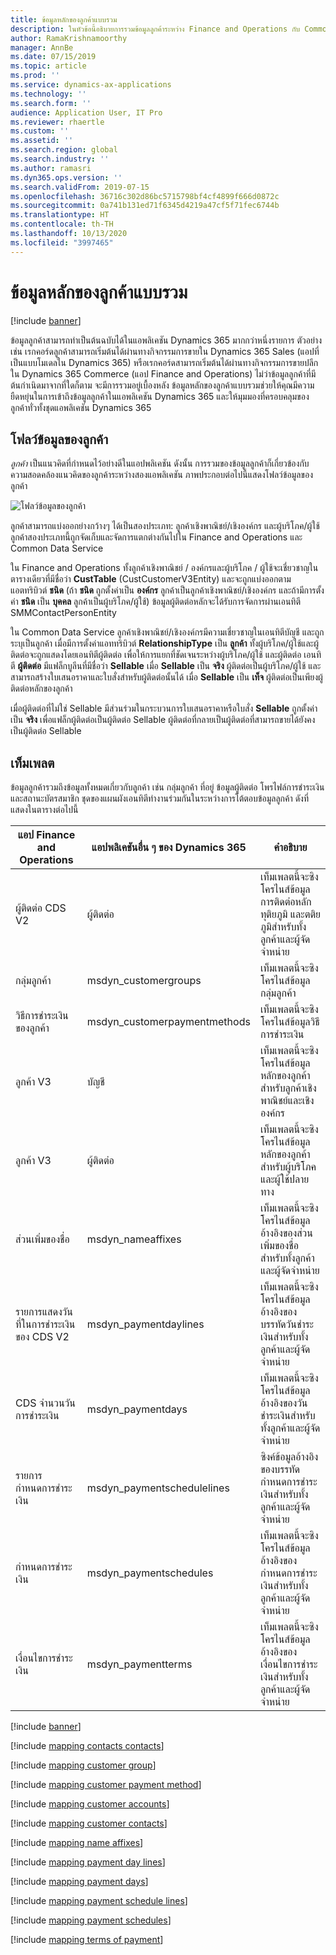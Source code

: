 ```yaml
---
title: ข้อมูลหลักของลูกค้าแบบรวม
description: ในหัวข้อนี้อธิบายการรวมข้อมูลลูกค้าระหว่าง Finance and Operations กับ Common Data Service
author: RamaKrishnamoorthy
manager: AnnBe
ms.date: 07/15/2019
ms.topic: article
ms.prod: ''
ms.service: dynamics-ax-applications
ms.technology: ''
ms.search.form: ''
audience: Application User, IT Pro
ms.reviewer: rhaertle
ms.custom: ''
ms.assetid: ''
ms.search.region: global
ms.search.industry: ''
ms.author: ramasri
ms.dyn365.ops.version: ''
ms.search.validFrom: 2019-07-15
ms.openlocfilehash: 36716c302d86bc5715798bf4cf4899f666d0872c
ms.sourcegitcommit: 0a741b131ed71f6345d4219a47cf5f71fec6744b
ms.translationtype: HT
ms.contentlocale: th-TH
ms.lasthandoff: 10/13/2020
ms.locfileid: "3997465"
---
```

# <a name="integrated-customer-master"></a>ข้อมูลหลักของลูกค้าแบบรวม

[!include [banner](../../includes/banner.md)]


ข้อมูลลูกค้าสามารถทำเป็นต้นฉบับได้ในแอพลิเคชัน Dynamics 365 มากกว่าหนึ่งรายการ ตัวอย่างเช่น เรกคอร์ดลูกค้าสามารถเริ่มต้นได้ผ่านทางกิจกรรมการขายใน Dynamics 365 Sales (แอปที่เป็นแบบโมเดลใน Dynamics 365) หรือเรกคอร์ดสามารถเริ่มต้นได้ผ่านทางกิจกรรมการขายปลีกใน Dynamics 365 Commerce (แอป Finance and Operations) ไม่ว่าข้อมูลลูกค้าที่มีต้นกำเนิดมาจากที่ใดก็ตาม จะมีการรวมอยู่เบื้องหลัง ข้อมูลหลักของลูกค้าแบบรวมช่วยให้คุณมีความยืดหยุ่นในการเข้าถึงข้อมูลลูกค้าในแอพลิเคชัน Dynamics 365 และให้มุมมองที่ครอบคลุมของลูกค้าทั่วทั้งชุดแอพลิเคชัน Dynamics 365

## <a name="customer-data-flow"></a>โฟลว์ข้อมูลของลูกค้า

*ลูกค้า* เป็นแนวคิดที่กำหนดไว้อย่างดีในแอปพลิเคชัน ดังนั้น การรวมของข้อมูลลูกค้าก็เกี่ยวข้องกับความสอดคล้องแนวคิดของลูกค้าระหว่างสองแอพลิเคชัน ภาพประกอบต่อไปนี้แสดงโฟลว์ข้อมูลของลูกค้า

![โฟลว์ข้อมูลของลูกค้า](media/dual-write-customer-data-flow.png)

ลูกค้าสามารถแบ่งออกย่างกว้างๆ ได้เป็นสองประเภท: ลูกค้าเชิงพาณิชย์/เชิงองค์กร และผู้บริโภค/ผู้ใช้ ลูกค้าสองประเภทนี้ถูกจัดเก็บและจัดการแตกต่างกันไปใน Finance and Operations และ Common Data Service

ใน Finance and Operations ทั้งลูกค้าเชิงพาณิชย์ / องค์กรและผู้บริโภค / ผู้ใช้จะเชี่ยวชาญในตารางเดียวที่มีชื่อว่า **CustTable** (CustCustomerV3Entity) และจะถูกแบ่งออกตามแอตทริบิวต์ **ชนิด** (ถ้า **ชนิด** ถูกตั้งค่าเป็น **องค์กร** ลูกค้าเป็นลูกค้าเชิงพาณิชย์/เชิงองค์กร และถ้ามีการตั้งค่า **ชนิด** เป็น **บุคคล** ลูกค้าเป็นผู้บริโภค/ผู้ใช้) ข้อมูลผู้ติดต่อหลักจะได้รับการจัดการผ่านเอนทิตี SMMContactPersonEntity

ใน Common Data Service ลูกค้าเชิงพาณิชย์/เชิงองค์กรมีความเชี่ยวชาญในเอนทิตีบัญชี และถูกระบุเป็นลูกค้า เมื่อมีการตั้งค่าแอททริบิวต์ **RelationshipType** เป็น **ลูกค้า** ทั้งผู้บริโภค/ผู้ใช้และผู้ติดต่อจะถูกแสดงโดยเอนทิตีผู้ติดต่อ เพื่อให้การแยกที่ชัดเจนระหว่างผู้บริโภค/ผู้ใช้ และผู้ติดต่อ เอนทิตี **ผู้ติดต่อ** มีแฟล็กบูลีนที่มีชื่อว่า **Sellable** เมื่อ **Sellable** เป็น **จริง** ผู้ติดต่อเป็นผู้บริโภค/ผู้ใช้ และสามารถสร้างใบเสนอราคาและใบสั่งสำหรับผู้ติดต่อนั้นได้ เมื่อ **Sellable** เป็น **เท็จ** ผู้ติดต่อเป็นเพียงผู้ติดต่อหลักของลูกค้า

เมื่อผู้ติดต่อที่ไม่ใช่ Sellable มีส่วนร่วมในกระบวนการใบเสนอราคาหรือใบสั่ง **Sellable** ถูกตั้งค่าเป็น **จริง** เพื่อแฟล็กผู้ติดต่อเป็นผู้ติดต่อ Sellable ผู้ติดต่อที่กลายเป็นผู้ติดต่อที่สามารถขายได้ยังคงเป็นผู้ติดต่อ Sellable

## <a name="templates"></a>เท็มเพลต

ข้อมูลลูกค้ารวมถึงข้อมูลทั้งหมดเกี่ยวกับลูกค้า เช่น กลุ่มลูกค้า ที่อยู่ ข้อมูลผู้ติดต่อ โพรไฟล์การชำระเงิน และสถานะบัตรสมาชิก ชุดของแผนผังเอนทิตีทำงานร่วมกันในระหว่างการโต้ตอบข้อมูลลูกค้า ดังที่แสดงในตารางต่อไปนี้

แอป Finance and Operations | แอปพลิเคชันอื่น ๆ ของ Dynamics 365         | คำอธิบาย
----------------------------|---------------------------------|------------
ผู้ติดต่อ CDS V2             | ผู้ติดต่อ                        | เท็มเพลตนี้จะซิงโครไนส์ข้อมูลการติดต่อหลัก ทุติยภูมิ และตติยภูมิสำหรับทั้งลูกค้าและผู้จัดจำหน่าย
กลุ่มลูกค้า             | msdyn_customergroups            | เท็มเพลตนี้จะซิงโครไนส์ข้อมูลกลุ่มลูกค้า
วิธีการชำระเงินของลูกค้า     | msdyn_customerpaymentmethods    | เท็มเพลตนี้จะซิงโครไนส์ข้อมูลวิธีการชำระเงิน
ลูกค้า V3                | บัญชี                        | เท็มเพลตนี้จะซิงโครไนส์ข้อมูลหลักของลูกค้าสำหรับลูกค้าเชิงพาณิชย์และเชิงองค์กร
ลูกค้า V3                | ผู้ติดต่อ                        | เท็มเพลตนี้จะซิงโครไนส์ข้อมูลหลักของลูกค้าสำหรับผู้บริโภคและผู้ใช้ปลายทาง
ส่วนเพิ่มของชื่อ                | msdyn_nameaffixes               | เท็มเพลตนี้จะซิงโครไนส์ข้อมูลอ้างอิงของส่วนเพิ่มของชื่อสำหรับทั้งลูกค้าและผู้จัดจำหน่าย
รายการแสดงวันที่ในการชำระเงินของ CDS V2    | msdyn_paymentdaylines           | เท็มเพลตนี้จะซิงโครไนส์ข้อมูลอ้างอิงของบรรทัดวันชำระเงินสำหรับทั้งลูกค้าและผู้จัดจำหน่าย
CDS จำนวนวันการชำระเงิน            | msdyn_paymentdays               | เท็มเพลตนี้จะซิงโครไนส์ข้อมูลอ้างอิงของวันชำระเงินสำหรับทั้งลูกค้าและผู้จัดจำหน่าย
รายการกำหนดการชำระเงิน      | msdyn_paymentschedulelines      | ซิงค์ข้อมูลอ้างอิงของบรรทัดกำหนดการชำระเงินสำหรับทั้งลูกค้าและผู้จัดจำหน่าย
กำหนดการชำระเงิน            | msdyn_paymentschedules          | เท็มเพลตนี้จะซิงโครไนส์ข้อมูลอ้างอิงของกำหนดการชำระเงินสำหรับทั้งลูกค้าและผู้จัดจำหน่าย
เงื่อนไขการชำระเงิน            | msdyn_paymentterms              | เท็มเพลตนี้จะซิงโครไนส์ข้อมูลอ้างอิงของเงื่อนไขการชำระเงินสำหรับทั้งลูกค้าและผู้จัดจำหน่าย

[!include [banner](../../includes/dual-write-symbols.md)]

[!include [mapping contacts contacts](includes/CDSContactsV2-contacts.md)]

[!include [mapping customer group](includes/CustCustomerGroup-msdyn-customergroups.md)]

[!include [mapping customer payment method](includes/CustomerPaymentMethod-msdyn-customerpaymentmethods.md)]

[!include [mapping customer accounts](includes/CustomersV3-accounts.md)]

[!include [mapping customer contacts](includes/CustomersV3-contacts.md)]

[!include [mapping name affixes](includes/NameAffixes-msdyn-nameaffixes.md)]

[!include [mapping payment day lines](includes/PaymentDayLinesCdsV2-msdyn-paymentdaylines.md)]

[!include [mapping payment days](includes/PaymentDaysCds-msdyn-paymentdays.md)]

[!include [mapping payment schedule lines](includes/PaymentScheduleLines-msdyn-paymentschedulelines.md)]

[!include [mapping payment schedules](includes/PaymentSchedules-msdyn-paymentschedules.md)]

[!include [mapping terms of payment](includes/TermsofPayment-msdyn-paymentterms.md)]
